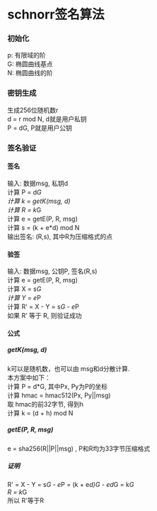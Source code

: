 # schnorr签名算法

### 初始化
p: 有限域的阶 <br>
G: 椭圆曲线基点 <br>
N: 椭圆曲线的阶 <br>

### 密钥生成
生成256位随机数r <br>
d = r mod N, d就是用户私钥 <br>
P = dG, P就是用户公钥  <br>

### 签名验证
#### 签名
输入: 数据msg, 私钥d <br>
计算 P = d*G <br>
计算 k = getK(msg, d) <br>
计算 R = k*G <br>
计算 e = getE(P, R, msg) <br>
计算 s = (k + e*d) mod N <br>
输出签名: (R,s), 其中R为压缩格式的点 <br>

#### 验签
输入: 数据msg, 公钥P, 签名(R,s) <br>
计算 e = getE(P, R, msg) <br>
计算 X = s*G <br>
计算 Y = e*P <br>
计算 R' = X - Y = s*G - e*P <br>
如果 R' 等于 R, 则验证成功 <br>

#### 公式
##### getK(msg, d)
k可以是随机数，也可以由 msg和d分散计算. <br>
本方案中如下： <br>
计算 P = d*G, 其中Px, Py为P的坐标 <br>
计算 hmac = hmac512(Px, Py||msg)  <br>
取 hmac的前32字节, 得到h  <br>
计算 k = (d + h) mod N <br>

##### getE(P, R, msg)
e = sha256(R||P||msg) , P和R均为33字节压缩格式 <br>

##### 证明
R' = X - Y = s*G - e*P = (k + e*d)*G - e*d*G = k*G  <br>
R = k*G        <br>
所以 R'等于R <br>

